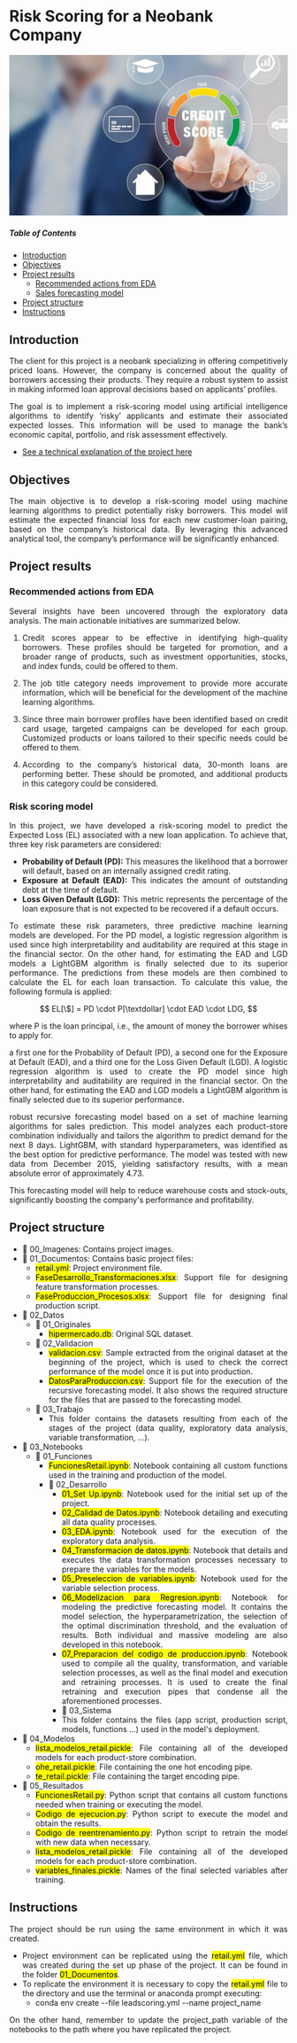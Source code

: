 # Risk Scoring for a Neobank Company

![featured](https://github.com/pabloelt/risk-scoring-for-a-neobank-company//blob/main/00_Imagenes/featured.jpg?raw=true)

##### Table of Contents 
* [Introduction](#introduction)
* [Objectives](#objectives)
* [Project results](#project-results)
   * [Recommended actions from EDA](#recommended-actions-from-eda)
   * [Sales forecasting model](#sales-forecasting-model)
* [Project structure](#project-structure)
* [Instructions](#instructions)

<div align="justify">
 
## Introduction

The client for this project is a neobank specializing in offering competitively priced loans. However, the company is concerned about the quality of borrowers accessing their products. They require a robust system to assist in making informed loan approval decisions based on applicants’ profiles.

The goal is to implement a risk-scoring model using artificial intelligence algorithms to identify ‘risky’ applicants and estimate their associated expected losses. This information will be used to manage the bank’s economic capital, portfolio, and risk assessment effectively.

 * [See a technical explanation of the project here](https://pabloelt.github.io/project/project7/)

## Objectives

The main objective is to develop a risk-scoring model using machine learning algorithms to predict potentially risky borrowers. This model will estimate the expected financial loss for each new customer-loan pairing, based on the company’s historical data. By leveraging this advanced analytical tool, the company’s performance will be significantly enhanced.

## Project results

### Recommended actions from EDA

Several insights have been uncovered through the exploratory data analysis. The main actionable initiatives are summarized below.

1. Credit scores appear to be effective in identifying high-quality borrowers. These profiles should be targeted for promotion, and a broader range of products, such as investment opportunities, stocks, and index funds, could be offered to them.

2. The job title category needs improvement to provide more accurate information, which will be beneficial for the development of the machine learning algorithms.

3. Since three main borrower profiles have been identified based on credit card usage, targeted campaigns can be developed for each group. Customized products or loans tailored to their specific needs could be offered to them.

4. According to the company’s historical data, 30-month loans are performing better. These should be promoted, and additional products in this category could be considered.


### Risk scoring model

In this project, we have developed a risk-scoring model to predict the Expected Loss (EL) associated with a new loan application. To achieve that, three key risk parameters are considered:

* **Probability of Default (PD):** This measures the likelihood that a borrower will default, based on an internally assigned credit rating.
* **Exposure at Default (EAD):** This indicates the amount of outstanding debt at the time of default.
* **Loss Given Default (LGD):** This metric represents the percentage of the loan exposure that is not expected to be recovered if a default occurs.

To estimate these risk parameters, three predictive machine learning models are developed. For the PD model, a logistic regression algorithm is used since high interpretability and auditability are required at this stage in the financial sector. On the other hand, for estimating the EAD and LGD models a LightGBM algorithm is finally selected due to its superior performance. The predictions from these models are then combined to calculate the EL for each loan transaction. To calculate this value, the following formula is applied:

$$
EL[\$] = PD \cdot P[\textdollar] \cdot EAD \cdot LDG,
$$

where P is the loan principal, i.e., the amount of money the borrower whises to apply for.


a first one for the Probability of Default (PD), a second one for the Exposure at Default (EAD), and a third one for the Loss Given Default (LGD). A logistic regression algorithm is used to create the PD model since high interpretability and auditability are required in the financial sector. On the other hand, for estimating the EAD and LGD models a LightGBM algorithm is finally selected due to its superior performance.


robust recursive forecasting model based on a set of machine learning algorithms for sales prediction. This model analyzes each product-store combination individually and tailors the algorithm to predict demand for the next 8 days. LightGBM, with standard hyperparameters, was identified as the best option for predictive performance. The model was tested with new data from December 2015, yielding satisfactory results, with a mean absolute error of approximately 4.73.

This forecasting model will help to reduce warehouse costs and stock-outs, significantly boosting the company's performance and profitability.


## Project structure

* 📁 00_Imagenes: Contains project images.
* 📁 01_Documentos: Contains basic project files:
  * <mark>retail.yml</mark>: Project environment file.
  * <mark>FaseDesarrollo_Transformaciones.xlsx</mark>: Support file for designing feature transformation processes.
  * <mark>FaseProduccion_Procesos.xlsx</mark>: Support file for designing final production script.
* 📁 02_Datos
  * 📁 01_Originales
    * <mark>hipermercado.db</mark>: Original SQL dataset.
  * 📁 02_Validacion
    * <mark>validacion.csv</mark>: Sample extracted from the original dataset at the beginning of the project, which is used to check the correct performance of the model once it is put into production.
    * <mark>DatosParaProduccion.csv</mark>: Support file for the execution of the recursive forecasting model. It also shows the required structure for the files that are passed to the forecasting model.
  * 📁 03_Trabajo
    * This folder contains the datasets resulting from each of the stages of the project (data quality, exploratory data analysis, variable transformation, ...).
* 📁 03_Notebooks
  * 📁 01_Funciones
      * <mark>FuncionesRetail.ipynb</mark>: Notebook containing all custom functions used in the training and production of the model.
    * 📁 02_Desarrollo
      * <mark>01_Set Up.ipynb</mark>: Notebook used for the initial set up of the project.
      * <mark>02_Calidad de Datos.ipynb</mark>: Notebook detailing and executing all data quality processes.
      * <mark>03_EDA.ipynb</mark>: Notebook used for the execution of the exploratory data analysis.
      * <mark>04_Transformacion de datos.ipynb</mark>: Notebook that details and executes the data transformation processes necessary to prepare the variables for the models.
      * <mark>05_Preseleccion de variables.ipynb</mark>: Notebook used for the variable selection process.
      * <mark>06_Modelizacion para Regresion.ipynb</mark>: Notebook for modeling the predictive forecasting model. It contains the model selection, the hyperparametrization, the selection of the optimal discrimination threshold, and the evaluation of results. Both individual and massive modeling are also developed in this notebook.
      * <mark>07_Preparacion del codigo de produccion.ipynb</mark>: Notebook used to compile all the quality, transformation, and variable selection processes, as well as the final model and execution and retraining processes. It is used to create the final retraining and execution pipes that condense all the aforementioned processes.
      * 📁 03_Sistema
      * This folder contains the files (app script, production script, models, functions ...) used in the model's deployment. 
* 📁 04_Modelos
  * <mark>lista_modelos_retail.pickle</mark>: File containing all of the developed models for each product-store combination.
  * <mark>ohe_retail.pickle</mark>: File containing the one hot encoding pipe.
  * <mark>te_retail.pickle</mark>: File containing the target encoding pipe.
* 📁 05_Resultados
  * <mark>FuncionesRetail.py</mark>: Python script that contains all custom functions needed when training or executing the model.
  * <mark>Codigo de ejecucion.py</mark>: Python script to execute the model and obtain the results.
  * <mark>Codigo de reentrenamiento.py</mark>: Python script to retrain the model with new data when necessary.
  * <mark>lista_modelos_retail.pickle</mark>: File containing all of the developed models for each product-store combination.
  * <mark>variables_finales.pickle</mark>: Names of the final selected variables after training.

## Instructions

The project should be run using the same environment in which it was created.

* Project environment can be replicated using the <mark>retail.yml</mark> file, which was created during the set up phase of the project. It can be found in the folder <mark>01_Documentos</mark>.
* To replicate the environment it is necessary to copy the <mark>retail.yml</mark> file to the directory and use the terminal or anaconda prompt executing:
  * conda env create --file leadscoring.yml --name project_name

On the other hand, remember to update the project_path variable of the notebooks to the path where you have replicated the project.
